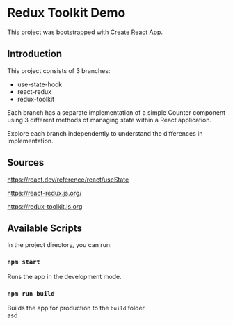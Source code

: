 # Redux Toolkit Demo

This project was bootstrapped with [Create React App](https://github.com/facebook/create-react-app).

## Introduction

This project consists of 3 branches:
- use-state-hook
- react-redux
- redux-toolkit

Each branch has a separate implementation of a simple Counter component\
using 3 different methods of managing state within a React application.  

Explore each branch independently to understand the differences in implementation.


## Sources
https://react.dev/reference/react/useState

https://react-redux.js.org/

https://redux-toolkit.js.org


## Available Scripts

In the project directory, you can run:

### `npm start`

Runs the app in the development mode.

### `npm run build`

Builds the app for production to the `build` folder.\
asd